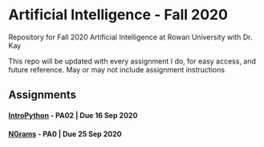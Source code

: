 # Artificial Intelligence - Fall 2020
Repository for Fall 2020 Artificial Intelligence at Rowan University with Dr. Kay

This repo will be updated with every assignment I do, for easy access, and future reference. May or may not include assignment instructions

## Assignments
#### [IntroPython](IntroPython) - PA02 | Due 16 Sep 2020
#### [NGrams](NGrams) - PA0 | Due 25 Sep 2020
